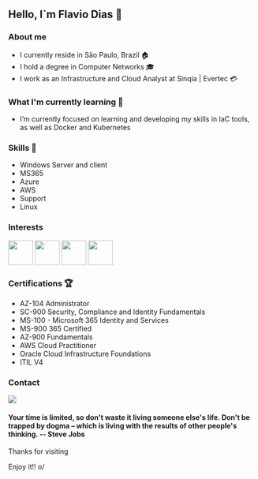 ## Hello, I`m Flavio Dias :metal:

### About me
- I currently reside in São Paulo, Brazil  :house: 
- I hold a degree in Computer Networks  :mortar_board: 
- I work as an Infrastructure and Cloud Analyst at Sinqia | Evertec  :credit_card:

### What I'm currently learning :mag_right:
- I’m currently focused on learning and developing my skills in IaC tools, as well as Docker and Kubernetes

### Skills :rocket:
- Windows Server and client
- MS365
- Azure
- AWS
- Support
- Linux

### Interests
<div>
   <img src="https://cdn.jsdelivr.net/gh/devicons/devicon@latest/icons/terraform/terraform-original.svg" width="50" />
   <img src="https://cdn.jsdelivr.net/gh/devicons/devicon@latest/icons/ansible/ansible-original.svg" width="50"/>
   <img src="https://cdn.jsdelivr.net/gh/devicons/devicon@latest/icons/docker/docker-original.svg" width="50" />
   <img src="https://cdn.jsdelivr.net/gh/devicons/devicon@latest/icons/kubernetes/kubernetes-original.svg" width="50" />      
</div>

### Certifications :trophy:
- AZ-104 Administrator
- SC-900 Security, Compliance and Identity Fundamentals
- MS-100 - Microsoft 365 Identity and Services
- MS-900 365 Certified
- AZ-900 Fundamentals
- AWS Cloud Practitioner
- Oracle Cloud Infrastructure Foundations
- ITIL V4

### Contact 
<div>
<a href="https://www.linkedin.com/in/flavioadias">
   <img src="https://img.shields.io/badge/LinkedIn-0077B5?style=for-the-badge&logo=linkedin&logoColor=white" />
</a>
</div>

#### Your time is limited, so don't waste it living someone else's life. Don't be trapped by dogma – which is living with the results of other people's thinking. -- Steve Jobs

Thanks for visiting 

Enjoy it!! o/






          

